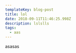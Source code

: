 ```yaml
---
templateKey: blog-post
title: lol
date: 2018-09-11T11:46:25.998Z
description: lslslls
tags:
  - aas
---
```

asasas
